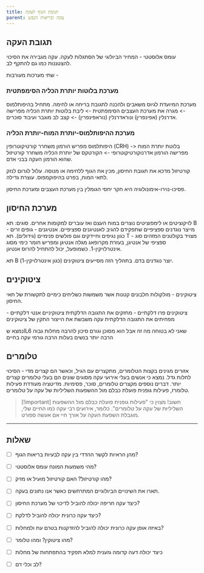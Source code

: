 ```yaml
---
title: תגובת הגוף לעקה
parent: עקה ובריאות הנפש
---
```


## תגובת העקה
עומס אלוסטטי - המחיר הביולוגי של הסתגלות לעקה.
עקה מגבירה את הסיכוי להצטננות כמו גם להתקף לב.

שתי מערכות מעורבות - 
### מערכת בלוטות יותרת הכליה הסימפתטית
מערכת המיועדת לגיוס משאבים ולהכנה לתגובת בריחה או לחימה.
מתחיל בהיפותלמוס -> מגרה את מערכת העצבים הסימפתטית -> ליבת בלוטות יותרת הכליה מפרישה אדרנלין (אפינפרין) ונוראדרנלין (נוראפינפרין) -> קצב לב מוגבר ועיבוד סוכרים.
### מערכת ההיפותלמוס-יותרת המוח-יותרת הכליה
היפותלמוס מפריש הורמון משחרר קורטיקוטרופין (CRH) -> בלוטת יותרת המוח מפרישה הורמון אדרנוקורטיקוטרופי -> הקורטקס של יותרת הכליה משחרר קורטיזול שהוא הורמון העקה בבני אדם.

קורטיזול מדכא את תגובת החיסון, מכין את הגוף ללחימה או מנוסה. עלול לגרום לנזק לתאי המוח, בפרט בהיפוקמפוס. עוצרת גדילה.


פסיכו-נוירו-אימונולוגיה היא חקר יחסי הגומלין בין מערכת העצבים ומערכת החיסון.

## מערכת החיסון
לויקוציטים או לימפוציטים נוצרים במוח העצם ואז עוברים למקומות אחרים.
סוגים:
תא B - מייצר נוגדנים ספציפיים שתפקידם להגיב לאנטיגנים ספציפיים.
אנטיגנים - גופים זרים כגון נגיפים וחיידקים וגם פולשים פנימיים (גידולים).
תא T - מצויד בקולטנים המזהים סוג ספציפי של אנטיגן, בעזרת מקרופאג מגלה אנטיגן ומפריש חומר כימי מסוג אינטרלויקין-1. כשמופעל, יכול להתחיל להרוס אנטיגן.

תא B יוצר נוגדנים בדם. בתהליך הזה מסייעים ציטוקינים (כגון אינטרלויקין-1).

## ציטוקינים
ציטוקינים - מולקולות חלבונים קטנות אשר משמשות כשליחים כימיים לתקשורת של תאי החיסון.

ציטוקינים פרו דלקתיים - מחזקים את התגובה הדלקתית
ציטוקיניים אנטי דלקתיים - מפחיתים את התגובה הדלקתית
עקה משבשת את הייצור התקין של ציטוקינים

נמצא שIL6 שאני לא בטוחה מה זה אבל הוא מסוכן וגורם סיכון להרבה מחלות גבוה הרבה יותר בנשים בעלות הרבה גורמי עקה בחיים

## טלומרים
אזורים מגינים בקצות הטלומרים, מתקצרים עם הגיל, וכאשר הם קצרים מדי - הסיכוי לחלות גדל.
נמצא כי אנשים בעלי אירועי עקה מסוגים שונים הם בעלי טלומרים קצרים יותר. 
דברים נוספים מקצרים טלומרים, סוכר, פסימיות. מדיטציה מעודדת פעילות טלומרז, פעילות גופנית פועלת כבלם מול ההשפעות השליליות של עקה על טלומרים.

>[!important] חשוב!
>מצוין כי "פעילות גופנית פועלת כבלם מול ההשפעות השליליות של עקה על טלומרים". כלומר, אירועים רבי עקה כמו החיים שלי, מוגבלת השפעת העקה על אורך חיי אם אעשה ספורט.

___
## שאלות
- [ ] מהן הראיות לקשר ההדדי בין עקה לבעיות בריאות הגוף?
- [ ] מהי משמעות המונח עומס אלוסטטי?
- [ ] מהו קורטיזול? האם קורטיזול מועיל או מזיק?
- [ ] תארו את השינויים הביולוגיים המתרחשים כאשר אנו נתונים בעקה.
- [ ] כיצד עקה חריפה יכולה להוביל לדיכוי של מערכת החיסון?
- [ ] כיצד עקה כרונית יכולה להוביל לדלקת?
- [ ] באיזה אופן עקה כרונית יכולה להוביל להזדקנות בטרם עת ולמחלות?
- [ ] מהו ציטוקין? ומהו טלומר?
- [ ] כיצד יכולה דעה קדומה גזענית למלא תפקיד בהתפתחות של מחלות
- [ ] לב וכלי דם?



<script src="https://utteranc.es/client.js"
        repo="AdiShamir/AdiShamir.github.io"
        issue-term="pathname"
        label="comment"
        theme="github-dark"
        crossorigin="anonymous"
        async>
</script>
